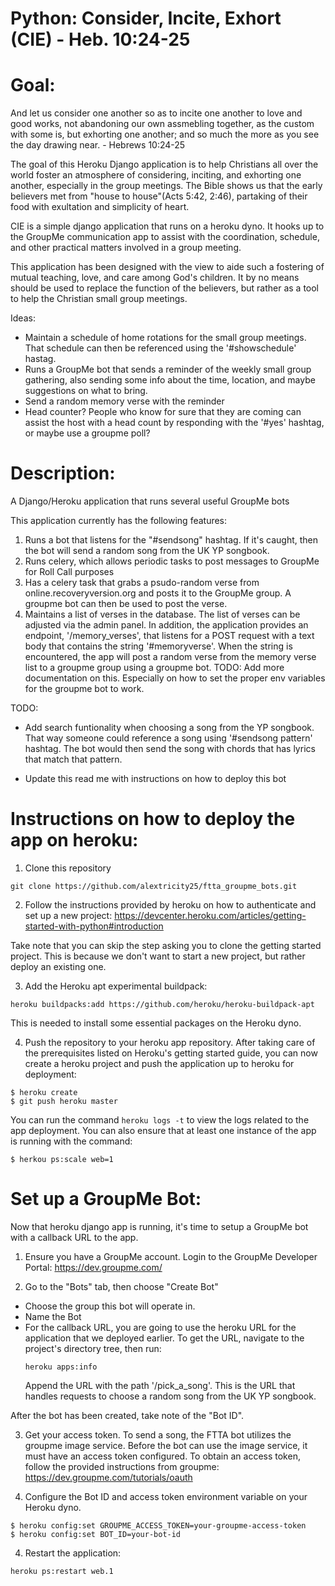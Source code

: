 # Python: Consider, Incite, Exhort (CIE) - Heb. 10:24-25


# Goal:
And let us consider one another so as to incite one another to love and good works, not abandoning our own assmebling together, as the custom with some is, but exhorting one another; and so much the more as you see the day drawing near. - Hebrews 10:24-25

The goal of this Heroku Django application is to help Christians all over the
world foster an atmosphere of considering, inciting, and exhorting one another,
especially in the group meetings. The Bible shows us that the early believers
met from "house to house"(Acts 5:42, 2:46), partaking of their food with exultation
and simplicity of heart.

CIE is a simple django application that runs on a heroku dyno. It hooks up to
the GroupMe communication app to assist with the coordination, schedule, and
other practical matters involved in a group meeting.

This application has been designed with the view to aide such a fostering of mutual teaching, love,
 and care among God's children. It by no means should be used to replace the function of the believers,
but rather as a tool to help the Christian small group meetings.

Ideas:
* Maintain a schedule of home rotations for the small group meetings. That schedule can then
  be referenced using the '#showschedule' hastag.
* Runs a GroupMe bot that sends a reminder of the weekly small group gathering, also sending
  some info about the time, location, and maybe suggestions on what to bring.
* Send a random memory verse with the reminder
* Head counter? People who know for sure that they are coming can assist the host with a head
  count by responding with the '#yes' hashtag, or maybe use a groupme poll?

# Description:

A Django/Heroku application that runs several useful GroupMe bots

This application currently has the following features:

1) Runs a bot that listens for the "#sendsong" hashtag. If it's caught, then the bot will
   send a random song from the UK YP songbook.
2) Runs celery, which allows periodic tasks to post messages to GroupMe for Roll Call purposes
3) Has a celery task that grabs a psudo-random verse from online.recoveryversion.org and posts it to the GroupMe group. A groupme bot can then be used to post the verse.
4) Maintains a list of verses in the database. The list of verses can be adjusted via the
   admin panel. In addition, the application provides an endpoint, '/memory_verses', that listens
   for a POST request with a text body that contains the string '#memoryverse'. When the string
   is encountered, the app will post a random verse from the memory verse list to a 
   groupme group using a groupme bot. TODO: Add more documentation on this. Especially on how
   to set the proper env variables for the groupme bot to work.


TODO:
* Add search funtionality when choosing a song from the YP songbook. That way someone could reference a song using '#sendsong pattern' hashtag. The bot would then send the song with chords that has lyrics that match that pattern.

* Update this read me with instructions on how to deploy this bot


# Instructions on how to deploy the app on heroku:

1. Clone this repository
```
git clone https://github.com/alextricity25/ftta_groupme_bots.git
```

2. Follow the instructions provided by heroku on how to authenticate
   and set up a new project:
   https://devcenter.heroku.com/articles/getting-started-with-python#introduction

Take note that you can skip the step asking you to clone the getting started project.
This is because we don't want to start a new project, but rather deploy an existing one.

3. Add the Heroku apt experimental buildpack:
```
heroku buildpacks:add https://github.com/heroku/heroku-buildpack-apt
```
This is needed to install some essential packages on the Heroku dyno.


4. Push the repository to your heroku app repository.
After taking care of the prerequisites listed on Heroku's getting started guide, you can now
create a heroku project and push the application up to heroku for deployment:
```
$ heroku create
$ git push heroku master
```

You can run the command `heroku logs -t` to view the logs related to the app
deployment. You can also ensure that at least one instance of the app is
running with the command:
```
$ herkou ps:scale web=1
```

# Set up a GroupMe Bot:

Now that heroku django app is running, it's time to setup a GroupMe bot
with a callback URL to the app.

1. Ensure you have a GroupMe account. Login to the GroupMe Developer Portal:
   https://dev.groupme.com/

2. Go to the "Bots" tab, then choose "Create Bot"

  * Choose the group this bot will operate in.
  * Name the Bot
  * For the callback URL, you are going to use the heroku URL for the
    application that we deployed earlier. To get the URL, navigate
    to the project's directory tree, then run:
    ```
    heroku apps:info
    ```
    Append the URL with the path '/pick_a_song'. This is the URL that handles
    requests to choose a random song from the UK YP songbook.

After the bot has been created, take note of the "Bot ID".

3. Get your access token.
   To send a song, the FTTA bot utilizes the groupme image service. Before the bot can
   use the image service, it must have an access token configured. To obtain an access
   token, follow the provided instructions from groupme:
   https://dev.groupme.com/tutorials/oauth


3. Configure the Bot ID and access token environment variable on your Heroku dyno.
```
$ heroku config:set GROUPME_ACCESS_TOKEN=your-groupme-access-token
$ heroku config:set BOT_ID=your-bot-id
```

4. Restart the application:
```
heroku ps:restart web.1
```
